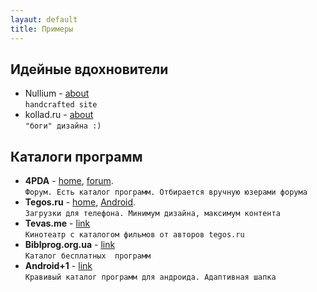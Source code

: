 ```yaml
---
layaut: default
title: Примеры
---
```


## Идейные вдохновители
* Nullium - [about](http://nullium.com/about/)  
`handcrafted site`
* kollad.ru - [about](http://kollad.ru)  
`"боги" дизайна :)`

## Каталоги программ
* **4PDA** - [home](http://4pda.ru/), [forum](http://4pda.ru/forum/index.php?act=idx).  
`Форум. Есть каталог программ. Отбирается вручную юзерами форума`
* **Tegos.ru** - [home](http://tegos.kz/zagruzki/zagruzki.xhtml), [Android](http://tegos.kz/android/).  
`Загрузки для телефона. Минимум дизайна, максимум контента`
* **Tevas.me** - [link](http://tevas.me/)  
`Кинотеатр с каталогом фильмов от авторов tegos.ru`
* **Biblprog.org.ua** - [link](https://biblprog.org.ua/ru/)  
`Каталог бесплатных  программ`
* **Android+1** - [link](https://www.androidp1.com//)  
`Кравивый каталог программ для андроида. Адаптивная шапка`
<!--
* **site** - [link](#)  
`site`
-->
